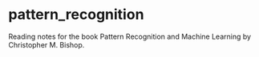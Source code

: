 # pattern_recognition
Reading notes for the book Pattern Recognition and Machine Learning by Christopher M. Bishop. 
